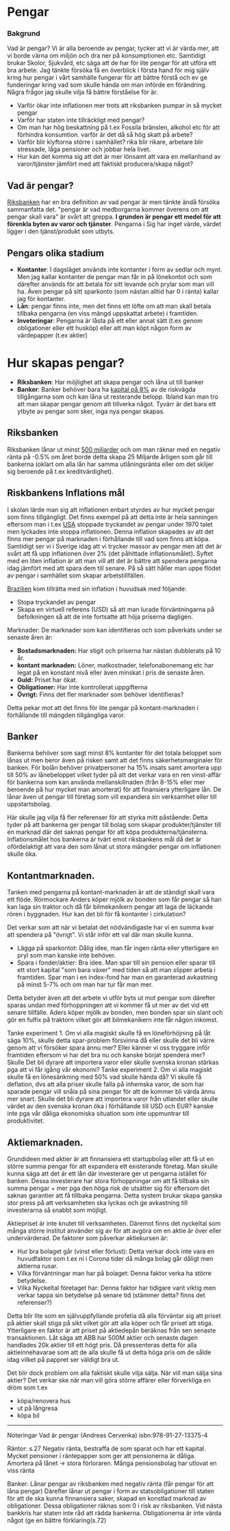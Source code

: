 
# Pengar
### Bakgrund
Vad är pengar? Vi är alla beroende av pengar, tycker att vi är värda mer, att vi borde värna om miljön och dra ner på konsumptionen etc. Samtidigt brukar Skolor, Sjukvård, etc säga att de har för lite pengar för att utföra ett bra arbete.
Jag tänkte försöka få en överblick i första hand för mig själv kring hur pengar i vårt samhälle fungerar för att bättre förstå och ev ge funderingar kring vad som skulle hända om man införde en förändring.
Några frågor jag skulle vilja få bättre förståelse för är.
- Varför ökar inte inflationen mer trots att riksbanken pumpar in så mycket pengar
- Varför har staten inte tillräckligt med pengar?
- Om man har hög beskattning på t.ex Fossila bränslen, alkohol etc för att förhindra konsumtion. varför är det då så hög skatt på arbete?
- Varför blir klyftorna större i samhället? rika blir rikare, arbetare blir stressade, låga pensioner och jobbar hela livet.
- Hur kan det komma sig att det är mer lönsamt att vara en mellanhand av varor/tjänster jämfört med att faktiskt producera/skapa något?

## Vad är pengar?
[Riksbanken](https://www.riksbank.se/sv/betalningar--kontanter/sa-fungerar-en-betalning/vad-ar-pengar/) har en bra definition av vad pengar är men tänkte ändå försöka sammanfatta det.
"pengar är vad medborgarna kommer överens om att pengar skall vara" är svårt att greppa. **I grunden är pengar ett medel för att förenkla byten av varor och tjänster**. Pengarna i Sig har inget värde, värdet ligger i den tjänst/produkt som utbyts.

## Pengars olika stadium
- **Kontanter**: I dagsläget används inte kontanter i form av sedlar och mynt. Men jag kallar kontanter de pengar man får in på lönekontot och som därefter används för att betala för sitt levande och prylar som man vill ha. Även pengar på sitt sparkonto (som nästan alltid har 0 i ränta) kallar jag för kontanter.
- **Lån**: pengar finns inte, men det finns ett löfte om att man skall betala tillbaka pengarna (en viss mängd uppskattat arbete) i framtiden.
- **Inveteringar**: Pengarna är låsta på ett eller annat sätt (t.ex genom obligationer eller ett husköp) eller att man köpt någon form av värdepapper (t.ex aktier)


# Hur skapas pengar?
- **Riksbanken**: Har möjlighet att skapa pengar och låna ut till banker
- **Banker**: Banker behöver bara ha [kapital på 8%](https://www.bankingsupervision.europa.eu/about/ssmexplained/html/hold_capital.sv.html) av de riskvägda tillgångarna som och kan låna ut resterande belopp.
Ibland kan man tro att man skapar pengar genom att tillverka något. Tyvärr är det bara ett ytbyte av pengar som sker, inga nya pengar skapas.

## Riksbanken
Riksbanken lånar ut minst [500 miljarder](https://www.riksbank.se/sv/press-och-publicerat/nyheter-och-pressmeddelanden/pressmeddelanden/2020/riksbanken-lanar-ut-upp-till-500-miljarder-for-att-sakerstalla-kreditforsorjningen/) och om man räknar med en negativ ränta på -0.5% om året borde detta skapa  25 Miljarde årligen som går till bankerna (oklart om alla lån har samma utlåningsränta eller om det sklijer sig beroende på t.ex kreditvärdighet).

## Riskbankens Inflations mål
I skolan lärde man sig att inflationen enbart styrdes av hur mycket pengar som finns tillgängligt. Det finns exempel på att detta inte är hela sanningen eftersom man i t.ex [USA](/https://www.npr.org/2020/07/01/886036317/inflation-deflation) stoppade tryckandet av pengar under 1970 talet men lyckades inte stoppa inflationen. 
Denna inflation skapades av att det finns mer pengar på marknaden i förhållande till vad som finns att köpa.
Samtidigt ser vi i Sverige idag att vi trycker massor av pengar men att det är svårt att få upp inflationen över 2% (det påhittade inflationsmålet). Syftet med en liten inflation är att man vill att det är bättre att spendera pengarna idag jämfört med att spara dem till senare. På så sätt håller man uppe flödet av pengar i samhället som skapar arbetstillfällen.

[Brazilien](https://www.npr.org/sections/money/2015/12/02/458222801/episode-216-how-four-drinking-buddies-saved-brazil) kom tillrätta med sin inflation i huvudsak med följande: 
- Stopa tryckandet av pengar
- Skapa en virtuell referens (USD) så att man lurade förväntningarna på befolkningen så att de inte fortsatte att höja priserna dagligen.

Marknader:
De marknader som kan identifieras och som påverkats under se senaste åren är:
- **Bostadsmarknaden:** Har stigit och priserna har nästan dubblerats på 10 år.
- **kontant marknaden:** Löner, matkostnader, telefonabonemang etc har legat på en konstant nivå eller även minskat i pris de senaste åren.
- **Guld:** Priset har ökat.
- **Obligationer:** Har inte kontrollerat uppgifterna
- **Övrigt:** Finns det fler marknader som behöver identifieras?

Detta pekar mot att det finns för lite pengar på kontant-marknaden i förhållande till mängden tillgängliga varor.

## Banker
Bankerna behöver som sagt minst 8% kontanter för det totala beloppet som lånas ut men beror även på risken samt att det finns säkerhetsmarginaler för banken.
För bolån behöver privatpersoner ha 15% insats samt amortera upp till 50% av lånebeloppet vilket tyder på att det verkar vara en ren vinst-affär för bankerna som kan använda mellanskillnaden (från 8-15% eller mer beroende på hur mycket man amorterat) för att finansiera ytterligare lån. De lånar även ut pengar till företag som vill expandera sin verksamhet eller till uppstartsbolag.

Här skulle jag vilja få fler referenser för att styrka mitt påstående:
Detta tyder på att bankerna ger pengar till bolag som skapar produkter/tjänster till en marknad där det saknas pengar för att köpa produkterna/tjänsterna. 
Inflationsmålet hos bankerna är tvärt emot riksbankens mål då det är ofördelaktigt att vara den som lånat ut stora mängder pengar om inflationen skulle öka.


## Kontantmarknaden.
Tanken med pengarna på kontant-marknaden är att de ständigt skall vara ett flöde.  Rörmockare Anders köper mjölk av bonden som får pengar så han kan laga sin traktor och då får bilmekanikern pengar att laga de läckande rören i byggnaden.
Hur kan det bli för få kontanter i cirkulation?

Det verkar som att när vi betalat det nödvändigaste har vi en summa kvar att spendera på "övrigt".
Vi står inför ett val där man skulle kunna.
- Lägga på sparkontot: Dålig idee, man får ingen ränta eller ytterligare en pryl som man kanske inte behöver.
- Spara i fonder/aktier: Bra idee. Man spar till sin pension eller sparar till ett stort kapital "som bara växer" med tiden så att man slipper arbeta i framtiden. Spar man i en index-fond har man en garanterad avkastning på minst 5-7% och om man har tur får man mer.

Detta betyder även att det arbete vi utför byts ut mot pengar som därefter sparas undan med förhoppningen att vi kommer få ut mer av det vid ett senare tillfälle.
Aders köper mjölk av bonden, men bonden spar sin slant och gör en fulfix på traktorn vilket gör att bilmekanikern inte får någon inkomst.

Tanke experiment 1. Om vi alla magiskt skulle få en löneförhöjning på låt säga 10%, skulle detta spar-problem försvinna då eller skulle det bli värre genom att vi försöker spara ännu mer? Eller känner vi oss tryggare inför framtiden eftersom vi har det bra nu och kanske börjat spendera mer? Skulle Det bli dyrare att importera varor eller skulle svenska kronan stärkas pga att vi får igång vår ekonomi?
Tanke experiment 2. Om vi alla magiskt skulle få en lönesänkning med 50% vad skulle hända då? Vi skulle få deflation, dvs att alla priser skulle falla på inhemska varor, de som har sparade pengar vill snåla på sina pengar för att de kommer bli värda ännu mer snart. Skulle det bli dyrare att importera varor från utlandet eller skulle värdet av den svenska kronan öka i förhållande till USD och EUR? kanske inte pga vår dåliga ekonomiska situation som inte uppmuntrar till produktivitet.

## Aktiemarknaden.
Grundideen med aktier är att finnansiera ett startupbolag eller att få ut en större summa pengar för att expandera ett existerande företag. Man skulle kunna säga att det är ett lån där investerare ger ut pengarna istället för banken. Dessa investerare har stora förhoppningar om att få tillbaka sin summa pengar + mer pga den höga risk de utsätter sig för eftersom det saknas garantier att få tillbaka pengarna. Detta system brukar skapa ganska stor press på  att verksamheten ska lyckas och ge avkastning till investerarna så snabbt som möjligt.

Aktiepriset är inte knutet till verksamheten. Däremot finns det nyckeltal som många större institut använder sig av för att avgöra om en aktie är över eller undervärderad. 
De faktorer som påverkar aktiekursen är:
- Hur bra bolaget går (vinst eller förlust): Detta verkar dock inte vara en huvudfaktor som t.ex ni i Corona tider då många bolag går dåligt men aktierna rusar.
- Vilka förväntningar man har på bolaget: Denna faktor verka ha större betydelse.
- Vilka Nyckeltal företaget har: Denna faktor har tidigare varit viktig men verkar tappa sin betydelse på senare tid (stämmer detta? finns det referenser?)

Detta blir lite som en självuppfyllande profetia då alla förväntar sig att priset på aktier skall stiga på sikt vilket gör att alla köper och får priset att stiga.
Ytterligare en faktor är att priset på aktiedepån beräknas från sen senaste transaktionen. Låt säga att ABB har 500M aktier och senaste dagen handlades 20k aktier till ett högt pris. Då pressenteras detta för alla aktieinnehavarae som att de alla skulle få ut detta höga pris om de sålde idag vilket på pappret ser väldigt bra ut.

Det blir dock problem om alla faktiskt skulle vilja sälja.
När vill man sälja sina aktier?
Det verkar ske när man vill göra större affärer eller förverkliga en dröm som t.ex
- köpa/renovera hus
- ut på långresa
- köpa bil





---
Noteringar Vad är pengar (Andreas Cervenka) isbn:978-91-27-13375-4

Räntor: s.27
Negativ ränta, bestraffa de som sparat och har ett kapital.
Mycket pensioner i räntepapper som ger att pensionerna är dåliga. Amortera på lånet -> stora förloraren. Många pensionsbolag har utlovat en viss ränta

Banker:
Lånar pengar av riksbanken med negativ ränta (får pengar för att låna pengar)
Därefter lånar ut pengar i form av statsobligationer till staten för att de ska kunna finnansiera saker, skapad en konstlad marknad av obligationer. Dessa obligationer räknas som 0 i risk av riksbanken. Vid nästa bankkris har staten inte råd att rädda bankerna. Obligationerna är inte värda något (ge en bättre förklaring(s.72)

